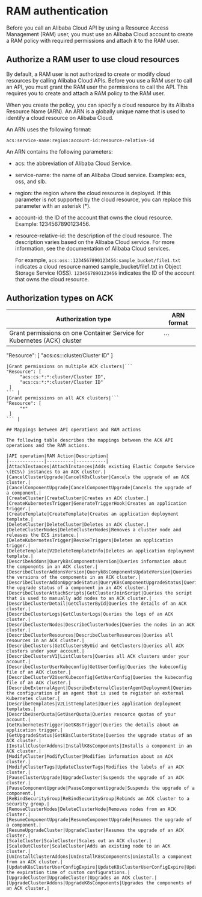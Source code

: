 # RAM authentication

Before you call an Alibaba Cloud API by using a Resource Access Management \(RAM\) user, you must use an Alibaba Cloud account to create a RAM policy with required permissions and attach it to the RAM user.

## Authorize a RAM user to use cloud resources

By default, a RAM user is not authorized to create or modify cloud resources by calling Alibaba Cloud APIs. Before you use a RAM user to call an API, you must grant the RAM user the permissions to call the API. This requires you to create and attach a RAM policy to the RAM user.

When you create the policy, you can specify a cloud resource by its Alibaba Resource Name \(ARN\). An ARN is a globally unique name that is used to identify a cloud resource on Alibaba Cloud.

An ARN uses the following format:

```
acs:service-name:region:account-id:resource-relative-id
```

An ARN contains the following parameters:

-   acs: the abbreviation of Alibaba Cloud Service.
-   service-name: the name of an Alibaba Cloud service. Examples: ecs, oss, and slb.
-   region: the region where the cloud resource is deployed. If this parameter is not supported by the cloud resource, you can replace this parameter with an asterisk \(\*\).

-   account-id: the ID of the account that owns the cloud resource. Example: 1234567890123456.

-   resource-relative-id: the description of the cloud resource. The description varies based on the Alibaba Cloud service. For more information, see the documentation of Alibaba Cloud services.

    For example, `acs:oss::1234567890123456:sample_bucket/file1.txt` indicates a cloud resource named sample\_bucket/file1.txt in Object Storage Service \(OSS\). `1234567890123456` indicates the ID of the account that owns the cloud resource.


## Authorization types on ACK

|Authorization type|ARN format|
|------------------|----------|
|Grant permissions on one Container Service for Kubernetes \(ACK\) cluster|```
"Resource": [
     "acs:cs:*:*:cluster/Cluster ID"
 ]
``` |
|Grant permissions on multiple ACK clusters|```
"Resource": [
     "acs:cs:*:*:cluster/Cluster ID",
     "acs:cs:*:*:cluster/Cluster ID"
 ]
``` |
|Grant permissions on all ACK clusters|```
"Resource": [
     "*"
 ]
``` |

## Mappings between API operations and RAM actions

The following table describes the mappings between the ACK API operations and the RAM actions.

|API operation|RAM Action|Description|
|-------------|----------|-----------|
|AttachInstances|AttachInstances|Adds existing Elastic Compute Service \(ECS\) instances to an ACK cluster.|
|CancelClusterUpgrade|CancelK8sCluster|Cancels the upgrade of an ACK cluster.|
|CancelComponentUpgrade|CancelComponentUpgrade|Cancels the upgrade of a component.|
|CreateCluster|CreateCluster|Creates an ACK cluster.|
|CreateKubernetesTrigger|GenerateTriggerHook|Creates an application trigger.|
|CreateTemplate|CreateTemplate|Creates an application deployment template.|
|DeleteCluster|DeleteCluster|Deletes an ACK cluster.|
|DeleteClusterNodes|DeleteClusterNodes|Removes a cluster node and releases the ECS instance.|
|DeleteKubernetesTrigger|RevokeTriggers|Deletes an application trigger.|
|DeleteTemplate|V2DeleteTemplateInfo|Deletes an application deployment template.|
|DescribeAddons|Queryk8sComponentsVersion|Queries information about the components in an ACK cluster.|
|DescribeClusterAddonsVersion|Queryk8sComponentsUpdateVersion|Queries the versions of the components in an ACK cluster.|
|DescribeClusterAddonUpgradeStatus|QueryK8sComponentUpgradeStatus|Queries the upgrade status of a component in an ACK cluster.|
|DescribeClusterAttachScripts|GetClusterJoinScript|Queries the script that is used to manually add nodes to an ACK cluster.|
|DescribeClusterDetail|GetClusterById|Queries the details of an ACK cluster.|
|DescribeClusterLogs|GetClusterLogs|Queries the logs of an ACK cluster.|
|DescribeClusterNodes|DescribeClusterNodes|Queries the nodes in an ACK cluster.|
|DescribeClusterResources|DescribeClusterResources|Queries all resources in an ACK cluster.|
|DescribeClusters|GetClustersByUid and GetClusters|Queries all ACK clusters under your account.|
|DescribeClustersV1|ListClusters|Queries all ACK clusters under your account.|
|DescribeClusterUserKubeconfig|GetUserConfig|Queries the kubeconfig file of an ACK cluster.|
|DescribeClusterV2UserKubeconfig|GetUserConfig|Queries the kubeconfig file of an ACK cluster.|
|DescribeExternalAgent|DescribeExternalClusterAgentDeployment|Queries the configuration of an agent that is used to register an external Kubernetes cluster.|
|DescribeTemplates|V2ListTemplates|Queries application deployment templates.|
|DescribeUserQuota|GetUserQuota|Queries resource quotas of your account.|
|GetKubernetesTrigger|GetK8sTrigger|Queries the details about an application trigger.|
|GetUpgradeStatus|GetK8sClusterState|Queries the upgrade status of an ACK cluster.|
|InstallClusterAddons|InstallK8sComponents|Installs a component in an ACK cluster.|
|ModifyCluster|ModifyCluster|Modifies information about an ACK cluster.|
|ModifyClusterTags|UpdateClusterTags|Modifies the labels of an ACK cluster.|
|PauseClusterUpgrade|UpgradeCluster|Suspends the upgrade of an ACK cluster.|
|PauseComponentUpgrade|PauseComponentUpgrade|Suspends the upgrade of a component.|
|ReBindSecurityGroup|ReBindSecurityGroup|Rebinds an ACK cluster to a security group.|
|RemoveClusterNodes|DeleteClusterNode|Removes nodes from an ACK cluster.|
|ResumeComponentUpgrade|ResumeComponentUpgrade|Resumes the upgrade of a component.|
|ResumeUpgradeCluster|UpgradeCluster|Resumes the upgrade of an ACK cluster.|
|ScaleCluster|ScaleCluster|Scales out an ACK cluster.|
|ScaleOutCluster|ScaleCluster|Adds an existing node to an ACK cluster.|
|UnInstallClusterAddons|UnInstallK8sComponents|Uninstalls a component from an ACK cluster.|
|UpdateK8sClusterUserConfigExpire|UpdateK8sClusterUserConfigExpire|Updates the expiration time of custom configurations.|
|UpgradeCluster|UpgradeCluster|Upgrades an ACK cluster.|
|UpgradeClusterAddons|UpgradeK8sComponents|Upgrades the components of an ACK cluster.|

